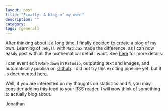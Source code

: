 ```yaml
---
layout: post
title: "Finally- A blog of my own!"
description: ""
category: 
tags: [general]
---
```


After thinking about it a long time, I finally decided to create a blog of my own.
Learning of `Jekyll` with `MathJax` made the difference, as I can now easily post with all the mathematical detail I want. See [here](http://christopherpoole.github.io/using-mathjax-on-github-pages/) for more details.

I can event edit `RMarkdown` in `RStudio`, outputting text and images, and automatically publish on [Github](https://github.com/). 
I did not try this exciting pipeline yet, but it is documented [here](http://andysouth.github.io/blog-setup/).

Well, if you are interested on my thoughts on statistics and `R`, you may consider adding this feed to your RSS reader. 
I will now think of something to actually blog about.

Jonathan 